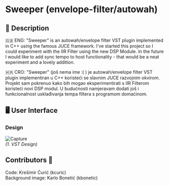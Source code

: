 # Sweeper (envelope-filter/autowah)

## 📕 Description
🇬🇧 ENG:
"Sweeper" is an autowah/envelope filter VST plugin implemented in C++ using the famous JUCE framework. I've started this project so I could experiment with the IIR Filter using the new DSP Module. In the future I would like to add sync tempo to host functionality - that would be a neat experiment and a lovely addition.

🇭🇷 CRO:
"Sweeper" (još nema ime :( ) je autowah/envelope filter VST plugin implementiran u C++ koristeći se slavnim JUCE razvojnim okvirom. Projekt sam pokrenuo kako bih mogao eksperimentirati s IIR Filterom koristeći novi DSP modul. U budućnosti namjeravam dodati još i funkcionalnost usklađivanja tempa filtera s programom domaćinom.

## 🖥️ User Interface
### Design
![Capture](https://user-images.githubusercontent.com/29998991/79338687-08b94380-7f28-11ea-8382-e47852387ac2.PNG)  
*(1. VST Design)*

## Contributors 👥
Code: Krešimir Ćurić (kcuric)  
Background image: Karlo Bonetić (kbonetic)
